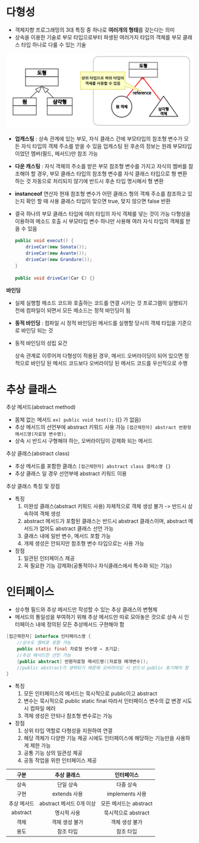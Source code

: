 # 다형성

- 객체지향 프로그래밍의 3대 특징 중 하나로 **여러개의 형태**를 갖는다는 의미
- 상속을 이용한 기술로 부모 타입으로부터 파생된 여러가지 타입의 객체를 부모 클래스 타입 하나로 다룰 수 있는 기술

<img src=".\image\Java13_다형성_01.png" alt="image-20220419090852235" style="zoom:67%;" />

- **업캐스팅** : 상속 관계에 있는 부모, 자식 클래스 간에 부모타입의 참조형 변수가 모든 자식 타입의 객체 주소를 받을 수 있음
  업캐스팅 된 후손의 정보는 원래 부모타입이었던 멤버(필드, 메서드)만 참조 가능

- **다운 캐스팅** : 자식 객체의 주소를 받은 부모 참조형 변수를 가지고 자식의 멤버를 참조해야 할 경우, 부모 클래스 타입의 참조형 변수를 자식 클래스 타입으로 형 변환 하는 것 
  자동으로 처리되지 않기에 반드시 후손 타입 명시해서 형 변환

- **instanceof** 연산자
  현재 참조형 변수가 어떤 클래스 형의 객체 주소를 참조하고 있는지 확인 할 때 사용
  클래스 타입이 맞으면 true, 맞지 않으면 false 반환

- 결국 하나의 부모 클래스 타입에 여러 타입의 자식 객체를 넣는 것이 가능
  다형성을 이용하여 메소드 호출 시 부모타입 변수 하나만 사용해 여러 자식 타입의 객체를 받을 수 있음

  ```java
  public void execut() {
      driveCar(new Sonata());
      driveCar(new Avante());
      driveCar(new Grandure());
  }
  
  public void driveCar(Car C) {}
  ```

**바인딩**

- 실제 실행할 메소드 코드와 호출하는 코드를 연결 시키는 것
  프로그램이 실행되기 전에 컴파일이 되면서 모든 메소드는 정적 바인딩이 됨

- **동적 바인딩** : 컴파일 시 정적 바인딩된 메서드를 실행할 당시의 객체 타입을 기준으로 바인딩 되는 것

- 동적 바인딩의 성립 요건

  상속 관계로 이루어져 다형성이 적용된 경우, 메서드 오버라이딩이 되어 있으면 정적으로 바인딩 된 메서드 코드보다 오버라이딩 된 메서드 코드를 우선적으로 수행

# 추상 클래스

추상 메서드(abstract method)
 - 몸체 없는 메서드 `ex) public void test();` ({} 가 없음)
 - 추상 메서드의 선언부에 abstract 키워드 사용 가능 `[접근제한자] abstract 반환형 메서드명(자료형 변수명);`
 - 상속 시 반드시 구형해야 하는, 오버라이딩이 강제화 되는 메서드

추상 클래스(abstract class)

- 추상 메서드를 포함한 클래스 `[접근제한자] abstract class 클래스명 {}`
- 추상 클래스 일 경우 선언부에 abstract 키워드 이용

추상 클래스 특징 및 장점

- 특징
  1. 미완성 클래스(abstract 키워드 사용)
     자체적으로 객체 생성 불가 -> 반드시 상속하여 객체 생성
  2. abstract 메서드가 포함된 클래스는 반드시 abstract 클래스이며, abstract 메서드가 없어도 abstract 클래스 선언 가능
  3. 클래스 내에 일반 변수, 메서드 포함 가능
  4. 개체 생성은 안되지만 참조형 변수 타입으로는 사용 가능
- 장점
  1. 일관된 인터페이스 제공
  2. 꼭 필요한 기능 강제화(공통적이나 자식클래스에서 특수화 되는 기능)

# 인터페이스

- 상수형 필드와 추상 메서드만 작성할 수 있는 추상 클래스의 변형체
- 메서드의 통일성을 부여하기 위해 추상 메서드만 따로 모아놓은 것으로 상속 시 인터페이스 내에 정의된 모든 추상메서드 구현해야 함

```java
[접근제한자] interface 인터페이스명 {
    //상수도 멤버로 포함 가능
    public static final 자료형 변수명 = 초기값;
    //추상 메서드만 선언 가능
    [public abstract] 반환자료형 메서드명([자료형 매개변수]);
    //public abstract가 생략되기 때문에 오버라이딩 시 반드시 public 표기해야 함
}
```

- 특징
  1. 모든 인터페이스의 메서드는 묵시적으로 public이고 abstract
  2. 변수는 묵시적으로 public static final 따라서 인터페이스 변수의 값 변경 시도 시 컴파일 에러
  3. 객체 생성은 안되나 참조형 변수로는 가능
- 장점
  1. 상위 타입 역할로 다형성을 지원하여 연결
  2. 해당 객체가 다양한 기능 제공 시에도 인터페이스에 해당하는 기능만을 사용하게 제한 가능
  3. 공통 기능 상의 일관성 제공
  4. 공동 작업을 위한 인터페이스 제공

|    구분     |       추상 클래스        |       인터페이스       |
| :---------: | :----------------------: | :--------------------: |
|    상속     |        단일 상속         |       다중 상속        |
|    구현     |       extends 사용       |    implements 사용     |
| 추상 메서드 | abstract 메서드 0개 이상 | 모든 메서드는 abstract |
|  abstract   |       명시적 사용        |  묵시적으로 abstract   |
|    객체     |      객체 생성 불가      |     객체 생성 불가     |
|    용도     |        참조 타입         |       참조 타입        |



